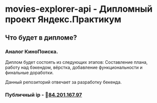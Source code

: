 # movies-explorer-api - Дипломный проект Яндекс.Практикум

## Что будет в дипломе?

### Аналог КиноПоиска. 
Диплом будет состоять из следующих этапов:
Составление плана, работу над бэкендом, вёрстка, добавление функциональности и финальные доработки.

Данный репозиторий отвечает за разработку бекенда.

### Публичный ip - :link:[84.201.167.97](84.201.167.97)

